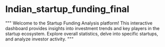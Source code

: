 # Indian_startup_funding_final
"""
    Welcome to the Startup Funding Analysis platform! This interactive dashboard
    provides insights into investment trends and key players in the startup ecosystem.
    Explore overall statistics, delve into specific startups, and analyze investor activity.
    """
